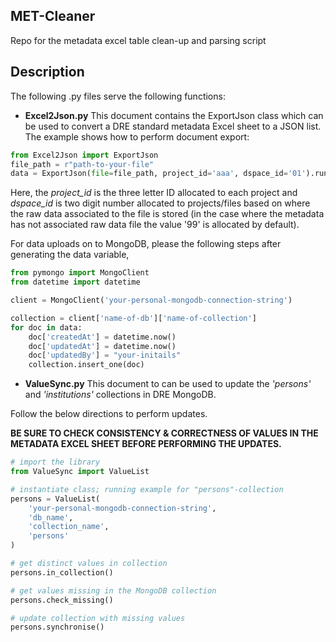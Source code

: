 ## MET-Cleaner
Repo for the metadata excel table clean-up and parsing script

## Description
The following .py files serve the following functions:

- **Excel2Json.py**
This document contains the ExportJson class which can be used to convert a DRE standard metadata Excel sheet to a JSON list. The example shows how to perform document export:

``` python
from Excel2Json import ExportJson
file_path = r"path-to-your-file"
data = ExportJson(file=file_path, project_id='aaa', dspace_id='01').run()
```


Here, the *project_id* is the three letter ID allocated to each project and *dspace_id* is two digit number allocated to projects/files based on where the raw data associated to the file is stored (in the case where the metadata has not associated raw data file the value '99' is allocated by default).

For data uploads on to MongoDB, please the following steps after generating the data variable,

``` python
from pymongo import MongoClient
from datetime import datetime

client = MongoClient('your-personal-mongodb-connection-string')

collection = client['name-of-db']['name-of-collection']
for doc in data:
    doc['createdAt'] = datetime.now()
    doc['updatedAt'] = datetime.now()
    doc['updatedBy'] = "your-initails"
    collection.insert_one(doc)
```


- **ValueSync.py**
This document to can be used to update the *'persons'* and *'institutions'* collections in DRE MongoDB.

Follow the below directions to perform updates.    

**BE SURE TO CHECK CONSISTENCY & CORRECTNESS OF VALUES IN THE METADATA EXCEL SHEET BEFORE PERFORMING THE UPDATES.**

``` python
# import the library
from ValueSync import ValueList 

# instantiate class; running example for "persons"-collection
persons = ValueList(
    'your-personal-mongodb-connection-string',
    'db_name',
    'collection_name',
    'persons'
)

# get distinct values in collection
persons.in_collection()

# get values missing in the MongoDB collection
persons.check_missing()

# update collection with missing values
persons.synchronise()
```
